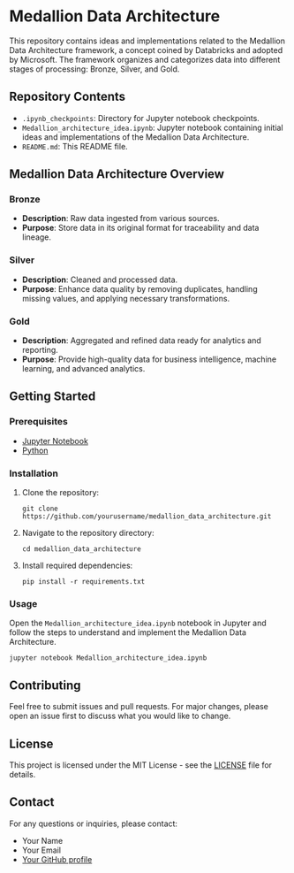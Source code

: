 <h1>Medallion Data Architecture</h1>
<p>This repository contains ideas and implementations related to the Medallion Data Architecture framework, a concept coined by Databricks and adopted by Microsoft. The framework organizes and categorizes data into different stages of processing: Bronze, Silver, and Gold.</p>
    
<h2>Repository Contents</h2>
<ul>
        <li><code>.ipynb_checkpoints</code>: Directory for Jupyter notebook checkpoints.</li>
        <li><code>Medallion_architecture_idea.ipynb</code>: Jupyter notebook containing initial ideas and implementations of the Medallion Data Architecture.</li>
        <li><code>README.md</code>: This README file.</li>
</ul>
    
<h2>Medallion Data Architecture Overview</h2>
    
<h3>Bronze</h3>
<ul>
        <li><strong>Description</strong>: Raw data ingested from various sources.</li>
        <li><strong>Purpose</strong>: Store data in its original format for traceability and data lineage.</li>
</ul>
    
<h3>Silver</h3>
<ul>
        <li><strong>Description</strong>: Cleaned and processed data.</li>
        <li><strong>Purpose</strong>: Enhance data quality by removing duplicates, handling missing values, and applying necessary transformations.</li>
</ul>
    
<h3>Gold</h3>
<ul>
        <li><strong>Description</strong>: Aggregated and refined data ready for analytics and reporting.</li>
        <li><strong>Purpose</strong>: Provide high-quality data for business intelligence, machine learning, and advanced analytics.</li>
</ul>
    
<h2>Getting Started</h2>
    
<h3>Prerequisites</h3>
<ul>
        <li><a href="https://jupyter.org/" target="_blank">Jupyter Notebook</a></li>
        <li><a href="https://www.python.org/" target="_blank">Python</a></li>
</ul>
    
<h3>Installation</h3>
<ol>
<li>Clone the repository:
            <pre><code>git clone https://github.com/yourusername/medallion_data_architecture.git</code></pre>
</li>
<li>Navigate to the repository directory:
            <pre><code>cd medallion_data_architecture</code></pre>
</li>
<li>Install required dependencies:
            <pre><code>pip install -r requirements.txt</code></pre>
</li>
</ol>
    
<h3>Usage</h3>
<p>Open the <code>Medallion_architecture_idea.ipynb</code> notebook in Jupyter and follow the steps to understand and implement the Medallion Data Architecture.</p>
<pre><code>jupyter notebook Medallion_architecture_idea.ipynb</code></pre>
    
<h2>Contributing</h2>
<p>Feel free to submit issues and pull requests. For major changes, please open an issue first to discuss what you would like to change.</p>
    
<h2>License</h2>
<p>This project is licensed under the MIT License - see the <a href="LICENSE" target="_blank">LICENSE</a> file for details.</p>
    
<h2>Contact</h2>
<p>For any questions or inquiries, please contact:</p>
<ul>
<li>Your Name</li>
<li>Your Email</li>
<li><a href="https://github.com/yourusername" target="_blank">Your GitHub profile</a></li>
</ul>


